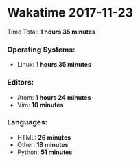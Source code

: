 # Wakatime 2017-11-23

Time Total: **1 hours 35 minutes**

### Operating Systems:
- Linux: **1 hours 35 minutes** 

### Editors:
- Atom: **1 hours 24 minutes** 
- Vim: **10 minutes** 

### Languages:
- HTML: **26 minutes** 
- Other: **18 minutes** 
- Python: **51 minutes** 

